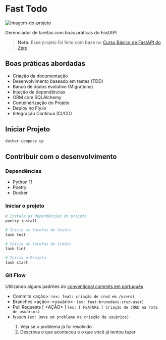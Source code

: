 # Fast Todo

![imagem-do-projeto](/images/imagem-do-projeto)

Gerenciador de tarefas com boas práticas do FastAPI

> **Nota:** Esse projeto foi feito com base no
> [Curso Básico de FastAPI do Zero](https://fastapidozero.dunossauro.com)

## Boas práticas abordadas
- Criação da documentação
- Desenvolvimento baseado em testes (TDD)
- Banco de dados evolutivo (Migrations)
- Injeção de dependências
- ORM com SQLAlchemy
- Conteinerização do Projeto
- Deploy no Fly.io
- Integração Continua (CI/CD)

## Iniciar Projeto
```sh
docker-compose up
```

## Contribuir com o desenvolvimento

### Dependências
- Python 11
- Poetry
- Docker


### Iniciar o projeto
```sh
# Instala as dependências do projeto
poetry install

# Inicia as tarefas de testes
task test

# Inicia as tarefas do linter
task lint

# Inicia o Projeto
task start
```

### Git Flow

Utilizando alguns padrões do
[conventional commits em português](https://www.conventionalcommits.org/pt-br/v1.0.0)

- Commits <ação>: <mensagem> `(ex: feat: criação de crud em /users)`
- Branches <ação>-<usuário>-<mensagem> `(ex: feat-brunodavi-crud-user)`
- Pull Requests [ <AÇÃO> ] <Titulo> `(ex: [ FEATURE ] Criação de CRUD na rota de usuários)`
- Issues <Titulo> `(ex: Ouve um problema na criação de usuários)`
  1. Veja se o problema já foi resolvido
  2. Descreva o que aconteceu e o que você já tentou fazer